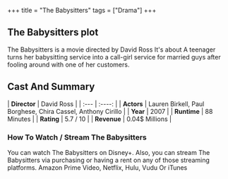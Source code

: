 +++
title = "The Babysitters"
tags = ["Drama"]
+++
## The Babysitters plot
The Babysitters is a movie directed by David Ross It's about A teenager turns her babysitting service into a call-girl service for married guys after fooling around with one of her customers.
## Cast And Summary
| **Director**      | David Ross |
    | :---        |    :----:   |
    |  **Actors** | Lauren Birkell, Paul Borghese, Chira Cassel, Anthony Cirillo |
    | **Year**   | 2007    |
    |  **Runtime** | 88 Minutes |
    |  **Rating** | 5.7 / 10 | 
    |  **Revenue** | 0.04$ Millions |
### How To Watch / Stream The Babysitters
You can watch The Babysitters on Disney+.
Also, you can stream The Babysitters via purchasing or having a rent on any of those streaming platforms.
Amazon Prime Video, Netflix, Hulu, Vudu Or iTunes